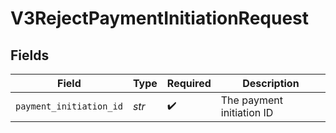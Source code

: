 # V3RejectPaymentInitiationRequest


## Fields

| Field                     | Type                      | Required                  | Description               |
| ------------------------- | ------------------------- | ------------------------- | ------------------------- |
| `payment_initiation_id`   | *str*                     | :heavy_check_mark:        | The payment initiation ID |